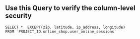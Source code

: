 ## Use this Query to verify the column-level security
```
SELECT *  EXCEPT(zip, latitude, ip_address, longitude)
FROM `PROJECT_ID.online_shop.user_online_sessions`
```
